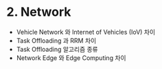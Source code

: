 # 2. Network



- Vehicle Network 와 Internet of Vehicles (IoV) 차이
- Task Offloading 과 RRM 차이
- Task Offloading 알고리즘 종류
- Network Edge 와 Edge Computing 차이